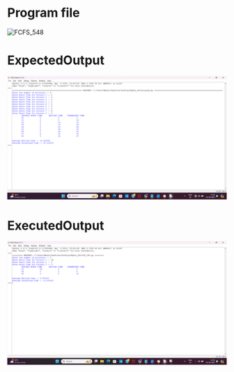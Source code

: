 # Program file
![FCFS_548](FCFS_548)

# ExpectedOutput
![ExpectedOutput](ExpectedOutput.png)

# ExecutedOutput
![ExecutedOutput](ExecutedOutput.png)
